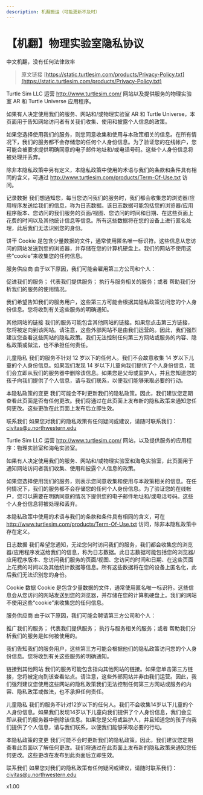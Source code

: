 ```yaml
---
description: 机翻搬运（可能更新不及时）
---
```


# 【机翻】物理实验室隐私协议

中文机翻，没有任何法律效率

> 原文链接 [https://static.turtlesim.com/products/Privacy-Policy.txt](https://static.turtlesim.com/products/Privacy-Policy.txt)

Turtle Sim LLC 运营 http://www.turtlesim.com/ 网站以及提供服务的物理实验室 AR 和 Turtle Universe 应用程序。

如果有人决定使用我们的服务、网站和/或物理实验室 AR 和 Turtle Universe，本页面用于告知网站访问者有关我们收集、使用和披露个人信息的政策。

如果您选择使用我们的服务，则您同意收集和使用与本政策相关的信息。在所有情况下，我们的服务都不会存储您的任何个人身份信息。为了验证您的在线帐户，您可能会被要求提供明确同意的电子邮件地址和/或电话号码。这些个人身份信息将被处理并丢弃。

除非本隐私政策中另有定义，本隐私政策中使用的术语与我们的条款和条件具有相同的含义，可通过 http://www.turtlesim.com/products/Term-Of-Use.txt 访问。

记录数据 我们想通知您，每当您访问我们的服务时，我们都会收集您的浏览器/应用程序发送给我们的信息，称为日志数据。该日志数据可能包括您的浏览器/应用程序版本、您访问的我们服务的页面/视图、您访问的时间和日期、在这些页面上花费的时间以及其他统计信息等信息。所有这些数据将在您的设备上进行匿名处理，此后我们无法识别您的身份。

饼干 Cookie 是包含少量数据的文件，通常使用匿名唯一标识符。这些信息从您访问的网站发送到您的浏览器，并存储在您的计算机硬盘上。我们的网站不使用这些“cookie”来收集您的任何信息。

服务供应商 由于以下原因，我们可能会雇用第三方公司和个人：

促进我们的服务； 代表我们提供服务； 执行与服务相关的服务；或者 帮助我们分析我们的服务的使用情况。

我们希望告知我们的服务用户，这些第三方可能会根据其隐私政策访问您的个人身份信息。您将收到有关这些服务的明确通知。

其他网站的链接 我们的服务可能包含其他网站的链接。如果您点击第三方链接，您将被定向到该网站。请注意，这些外部网站不是由我们运营的。因此，我们强烈建议您查看这些网站的隐私政策。我们无法控制任何第三方网站或服务的内容、隐私政策或做法，也不承担任何责任。

儿童隐私 我们的服务不针对 12 岁以下的任何人。我们不会故意收集 14 岁以下儿童的个人身份信息。如果我们发现 14 岁以下儿童向我们提供了个人身份信息，我们会立即从我们的服务器中删除该信息。如果您是父母或监护人，并且您知道您的孩子向我们提供了个人信息，请与我们联系，以便我们能够采取必要的行动。

本隐私政策的变更 我们可能会不时更新我们的隐私政策。因此，我们建议您定期查看此页面是否有任何更改。我们将通过在此页面上发布新的隐私政策来通知您任何更改。这些更改在此页面上发布后立即生效。

联系我们 如果您对我们的隐私政策有任何疑问或建议，请随时联系我们：civitas@u.northwestern.edu

Turtle Sim LLC 运营 http://www.turtlesim.com/ 网站，以及提供服务的应用程序：物理实验室和海龟实验室。

如果有人决定使用我们的服务、网站和/或物理实验室和海龟实验室，此页面用于通知网站访问者我们收集、使用和披露个人信息的政策。

如果您选择使用我们的服务，则表示您同意收集和使用与本政策相关的信息。在任何情况下，我们的服务都不会存储您的任何个人身份信息。为了验证您的在线帐户，您可以需要在明确同意的情况下提供您的电子邮件地址和/或电话号码。这些个人身份信息将被处理和丢弃。

本隐私政策中使用的术语与我们的条款和条件具有相同的含义，可在 http://www.turtlesim.com/products/Term-Of-Use.txt 访问，除非本隐私政策中存在定义。

日志数据 我们希望您通知，无论您何时访问我们的服务，我们都会收集您的浏览器/应用程序发送给我们的信息，称为日志数据。此日志数据可能包括您的浏览器/应用程序版本、您访问我们服务的页面/视图、您访问的时间和日期、在这些页面上花费的时间以及其他统计数据等信息。所有这些数据将在您的设备上匿名化，此后我们无法识别您的身份。

Cookie 数据 Cookie 是包含少量数据的文件，通常使用匿名唯一标识符。这些信息会从您访问的网站发送到您的浏览器，并存储在您的计算机硬盘上。我们的网站不使用这些“cookie”来收集您的任何信息。

服务供应商 由于以下原因，我们可能会聘请第三方公司和个人：

推广我们的服务； 代表我们提供服务； 执行与服务相关的服务；或者 帮助我们分析我们的服务是如何被使用的。

我们告知我们的服务用户，这些第三方可能会根据他们的隐私政策访问您的个人身份信息。您将收到有关这些服务的明确通知。

链接到其他网站 我们的服务可能包含指向其他网站的链接。如果您单击第三方链接，您将被定向到该查看站点。请注意，这些外部网站并非由我们运营。因此，我们强烈建议您使用这些网站的隐私政策我们无法控制任何第三方网站或服务的内容、隐私政策或做法，也不承担任何责任。

儿童隐私 我们的服务不针对12岁以下的任何人。我们不会收集14岁以下儿童的个人身份信息。如果我们发现14岁以下儿童向我们提供了个人身份信息，我们会立即从我们的服务器中删除该信息。如果您是父母或监护人，并且知道您的孩子向我们提供了个人信息，请与我们联系，以便我们能够采取必要的行动。

本隐私政策的变更 我们可能不会时更新我们的隐私政策。因此，我们建议您定期查看此页面以了解任何更改。我们将通过在此页面上发布新的隐私政策来通知您任何更改。这些更改在发布到此页面后立即生效。

联系我们 如果您对我们的隐私政策有任何疑问或建议，请随时联系我们：civitas@u.northwestern.edu

x1.00
